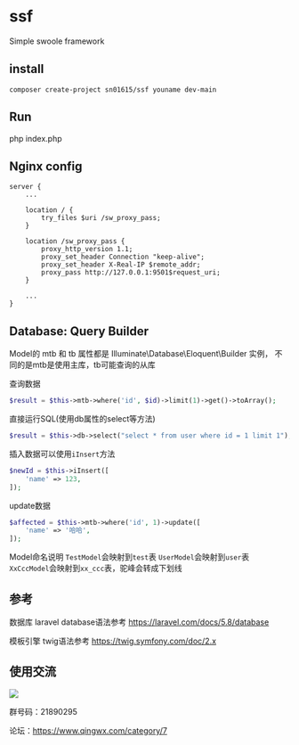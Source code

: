 # ssf

Simple swoole framework

## install

`composer create-project sn01615/ssf youname dev-main`

## Run

php index.php

## Nginx config

```
server {
    ...

    location / {
        try_files $uri /sw_proxy_pass;
    }

    location /sw_proxy_pass {
        proxy_http_version 1.1;
        proxy_set_header Connection "keep-alive";
        proxy_set_header X-Real-IP $remote_addr;
        proxy_pass http://127.0.0.1:9501$request_uri;
    }

    ...
}
```

## Database: Query Builder

Model的 mtb 和 tb 属性都是 Illuminate\Database\Eloquent\Builder 实例， 不同的是mtb是使用主库，tb可能查询的从库

查询数据

```PHP
$result = $this->mtb->where('id', $id)->limit(1)->get()->toArray();
```

直接运行SQL(使用db属性的select等方法)

```PHP
$result = $this->db->select("select * from user where id = 1 limit 1");
```

插入数据可以使用`iInsert`方法

```PHP
$newId = $this->iInsert([
    'name' => 123,
]);
```

update数据

```PHP
$affected = $this->mtb->where('id', 1)->update([
    'name' => '哈哈',
]);
```

Model命名说明
`TestModel`会映射到`test`表
`UserModel`会映射到`user`表
`XxCccModel`会映射到`xx_ccc`表，驼峰会转成下划线

## 参考

数据库 laravel database语法参考 https://laravel.com/docs/5.8/database

模板引擎 twig语法参考 https://twig.symfony.com/doc/2.x

## 使用交流

[![](https://pub.idqqimg.com/wpa/images/group.png)](https://qm.qq.com/cgi-bin/qm/qr?k=jhc1rElYTsePKHkLuZdTPG_KH1oR1ZAq&jump_from=webapi)

群号码：21890295

论坛：https://www.qingwx.com/category/7

